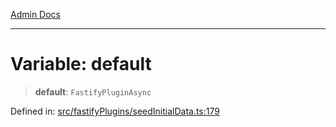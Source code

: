 [Admin Docs](/)

***

# Variable: default

> **default**: `FastifyPluginAsync`

Defined in: [src/fastifyPlugins/seedInitialData.ts:179](https://github.com/Sourya07/talawa-api/blob/61a1911602b2f0aac7635e08ae2918f4f768e8ff/src/fastifyPlugins/seedInitialData.ts#L179)
